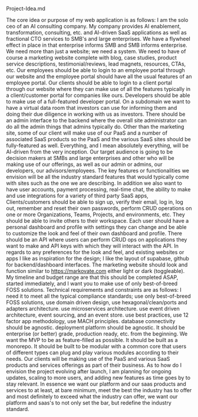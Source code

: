 Project-Idea.md


The core idea or purpose of my web application is as follows: I am the solo ceo of an AI consulting company. My company provides AI enablement, transformation, consulting, etc. and AI-driven SaaS applications as well as fractional CTO services to SMB's and large enterprises. We have a flywheel effect in place in that enterprise informs SMB and SMB informs enterprise. We need more than just a website; we need a system. We need to have of course a marketing website complete with blog, case studies, product service descriptions, testimonial/reviews, lead magnets, resources, CTAs, etc. Our employees should be able to login to an employee portal through our website and the employee portal should have all the usual features of an employee portal. Our clients should be able to login to a client portal through our website where they can make use of all the features typically in a client/customer portal for companies like ours. Developers should be able to make use of a full-featured developer portal. On a subdomain we want to have a virtual data room that investors can use for informing them and doing their due diligence in working with us as investors. There should be an admin interface to the backend where the overall site administrator can do all the admin things that admins typically do. Other than the marketing site, some of our client will make use of our PaaS and a number of associated SaaS products so the PaaS and the various SaaS sites should be fully-featured as well. Everything, and I mean absolutely everything, will be AI-driven from the very inception. 
Our target audience is going to be decision makers at SMBs and large enterprises and other who will be making use of our offerings, as well as our admin or admins, our developers, our advisors/employees. 
The key features or functionalities we envision will be all the industry standard features that would typically come with sites such as the one we are describing. In addition we also want to have user accounts, payment processing, real-time chat, the ability to make and use integrations for a variety of third party SaaS apps, Clients/customers should be able to sign up, verify their email, log in, log out, remember and reset their own passwords, perform CRUD operations on one or more Organizations, Teams, Projects, and environments, etc. They should be able to invite others to their workspace. Each user should have a personal dashboard and profile with settings they can change and be able to customize the look and feel of their own dashboard and profile. There should be an API where users can perform CRUD ops on applications they want to make and API keys with which they will interact with the API. 
In regards to any preferences for the look and feel, and existing websites or apps I like as inspiration for the design; I like the layout of supabase, github for backend/dashboard interfaces. The marketing website should look and function similar to https://markovate.com either light or dark (toggleable). 
My timeline and budget range are that this should be completed ASAP, started immediately, and I want you to make use of only best-of-breed FOSS solutions.
Technical requirements and constraints are as follows: I need it to meet all the typical compliance standards; use only best-of-breed FOSS solutions, use domain driven design, use hexagonal/clean/ports and adapters architecture. use microservices architecture. use event driven architecture, event sourcing, and an event store. use best practices, use 12 factor app methodology, use MACH principles. database connectivity should be agnostic. deployment platform should be agnostic. It should be enterprise (or better) grade, production ready, etc. from the beginning. We want the MVP to be as feature-filled as possible. It should be built as a monorepo. It should be built to be modular with a common core that users of different types can plug and play various modules according to their needs. Our clients will be making use of the PaaS and various SaaS products and services offerings as part of their business.
As to how do I envision the project evolving after launch, I am planning for ongoing updates, scaling to more users, and adding new features as time goes by to stay relevant. In essence we want our platform and our saas products and services to at least, at bare minimum, meet the best the industry has to offer and most definitely to exceed what the industry can offer, we want our platform and saas's to not only set the bar, but redefine the industry standard.
